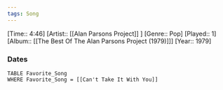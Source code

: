 ```yaml
---
tags: Song  
---
```

[Time:: 4:46]
[Artist:: [[Alan Parsons Project]] ]
[Genre:: Pop]
[Played:: 1]
[Album:: [[The Best Of The Alan Parsons Project (1979)]]]
[Year:: 1979]
### Dates
````dataview
TABLE Favorite_Song
WHERE Favorite_Song = [[Can't Take It With You]]
````